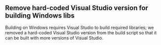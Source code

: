 ## Remove hard-coded Visual Studio version for building Windows libs

Building on Windows requires Visual Studio to build required libraries; we removed a hard-coded Visual Studio version from the build script so that it can be built with more versions of Visual Studio.
